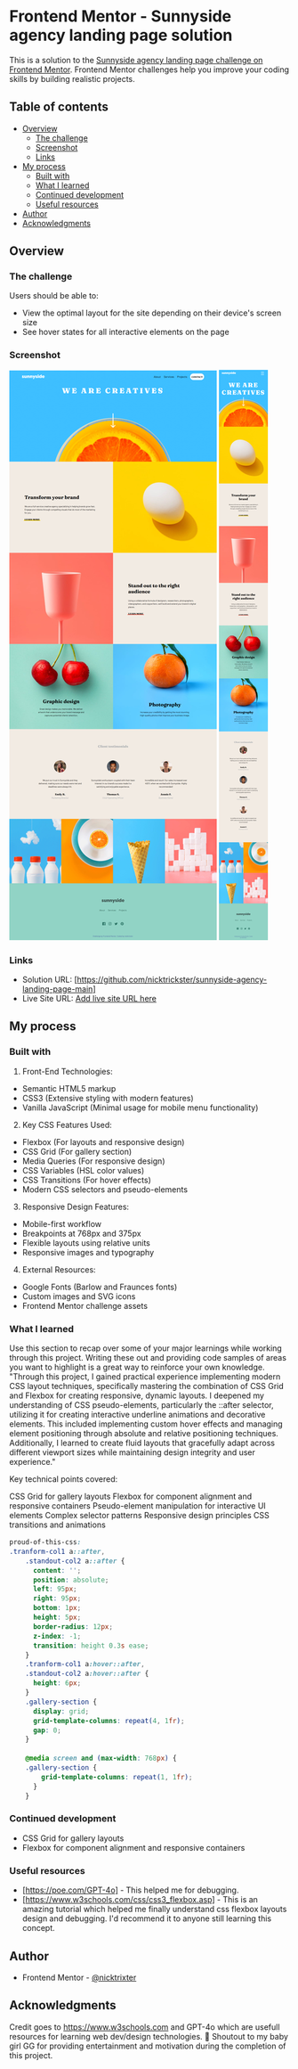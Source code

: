 # Frontend Mentor - Sunnyside agency landing page solution

This is a solution to the [Sunnyside agency landing page challenge on Frontend Mentor](https://www.frontendmentor.io/challenges/sunnyside-agency-landing-page-7yVs3B6ef). Frontend Mentor challenges help you improve your coding skills by building realistic projects.

## Table of contents

- [Overview](#overview)
  - [The challenge](#the-challenge)
  - [Screenshot](#screenshot)
  - [Links](#links)
- [My process](#my-process)
  - [Built with](#built-with)
  - [What I learned](#what-i-learned)
  - [Continued development](#continued-development)
  - [Useful resources](#useful-resources)
- [Author](#author)
- [Acknowledgments](#acknowledgments)

## Overview

### The challenge

Users should be able to:

- View the optimal layout for the site depending on their device's screen size
- See hover states for all interactive elements on the page

### Screenshot

![](./screenshot.jpg)
![](./screenshot-mobileview.jpg)

### Links

- Solution URL: [https://github.com/nicktrickster/sunnyside-agency-landing-page-main]
- Live Site URL: [Add live site URL here](https://your-live-site-url.com)

## My process

### Built with

1. Front-End Technologies:
- Semantic HTML5 markup
- CSS3 (Extensive styling with modern features)
- Vanilla JavaScript (Minimal usage for mobile menu functionality)
2. Key CSS Features Used:
- Flexbox (For layouts and responsive design)
- CSS Grid (For gallery section)
- Media Queries (For responsive design)
- CSS Variables (HSL color values)
- CSS Transitions (For hover effects)
- Modern CSS selectors and pseudo-elements
3. Responsive Design Features:
- Mobile-first workflow
- Breakpoints at 768px and 375px
- Flexible layouts using relative units
- Responsive images and typography
4. External Resources:
- Google Fonts (Barlow and Fraunces fonts)
- Custom images and SVG icons
- Frontend Mentor challenge assets

### What I learned

Use this section to recap over some of your major learnings while working through this project. Writing these out and providing code samples of areas you want to highlight is a great way to reinforce your own knowledge.
"Through this project, I gained practical experience implementing modern CSS layout techniques, specifically mastering the combination of CSS Grid and Flexbox for creating responsive, dynamic layouts. I deepened my understanding of CSS pseudo-elements, particularly the ::after selector, utilizing it for creating interactive underline animations and decorative elements. This included implementing custom hover effects and managing element positioning through absolute and relative positioning techniques. Additionally, I learned to create fluid layouts that gracefully adapt across different viewport sizes while maintaining design integrity and user experience."

Key technical points covered:

CSS Grid for gallery layouts
Flexbox for component alignment and responsive containers
Pseudo-element manipulation for interactive UI elements
Complex selector patterns
Responsive design principles
CSS transitions and animations

```css
proud-of-this-css:
.tranform-col1 a::after,
    .standout-col2 a::after {
      content: '';
      position: absolute;
      left: 95px;
      right: 95px;
      bottom: 1px;
      height: 5px;
      border-radius: 12px;
      z-index: -1;
      transition: height 0.3s ease;
    }
    .tranform-col1 a:hover::after,
    .standout-col2 a:hover::after {
      height: 6px;
    }
    .gallery-section {
      display: grid;
      grid-template-columns: repeat(4, 1fr);
      gap: 0;
    }

    @media screen and (max-width: 768px) {
    .gallery-section {
        grid-template-columns: repeat(1, 1fr);
      }
    }
```
### Continued development

- CSS Grid for gallery layouts
- Flexbox for component alignment and responsive containers

### Useful resources

- [https://poe.com/GPT-4o] - This helped me for debugging.
- [https://www.w3schools.com/css/css3_flexbox.asp] - This is an amazing tutorial which helped me finally understand css flexbox layouts design and debugging. I'd recommend it to anyone still learning this concept.

## Author

- Frontend Mentor - [@nicktrixter](https://www.frontendmentor.io/profile/yourusername)

## Acknowledgments

Credit goes to https://www.w3schools.com and GPT-4o which are usefull resources for learning web dev/design technologies.
🎉 Shoutout to my baby girl GG for providing entertainment and motivation during the completion of this project.
